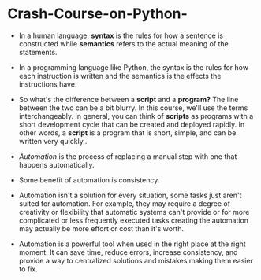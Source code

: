 # Crash-Course-on-Python-

-  In a human language, **syntax** is the rules for how a sentence is constructed while
**semantics** refers to the actual meaning of the statements. 
- In a programming language like Python, the syntax is the rules for how each instruction is written and the semantics is the effects the
instructions have. 
- So what's the difference between a **script** and a **program?** The line between the two can be a bit blurry. In this course, we'll use
the terms interchangeably. In general, you can think of **scripts** as programs with a short development cycle that can be created and deployed rapidly. In other words, a **script** is a program that is short, simple, and can be written very quickly.. 

- *Automation* is the process of replacing
a manual step with one that happens automatically. 
- Some benefit of automation is consistency. 
- Automation isn't a solution for every situation, some tasks just
aren't suited for automation. For example, they may require a degree of
creativity or flexibility that automatic systems can't provide or for more
complicated or less frequently executed tasks creating the automation may actually
be more effort or cost than it's worth. 

- Automation is a powerful tool when used
in the right place at the right moment. It can save time, reduce errors,
increase consistency, and provide a way to centralized solutions and
mistakes making them easier to fix. 
